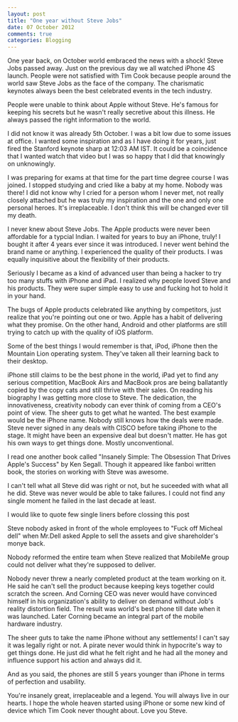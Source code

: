 ```yaml
---
layout: post
title: "One year without Steve Jobs"
date: 07 October 2012
comments: true
categories: Blogging
---
```


One year back, on October world embraced the news with a shock! Steve Jobs passed away. Just on the previous day we all watched iPhone 4S launch. People were not satisfied with Tim Cook because people around the world saw Steve Jobs as the face of the company. The charismatic keynotes always been the best celebrated events in the tech industry. 

People were unable to think about Apple without Steve. He's famous for keeping his secrets but he wasn't really secretive about this illness. He always passed the right information to the world.

I did not know it was already 5th October. I was a bit low due to some issues at office. I wanted some inspiration and as I have doing it for years, just fired the Stanford keynote sharp at 12:03 AM IST. It could be a coincidence that I wanted watch that video but I was so happy that I did that knowingly on unknowingly.

I was preparing for exams at that time for the part time degree course I was joined. I stopped studying and cried like a baby at my home. Nobody was there! I did not know why I cried for a person whom I never met, not really closely attached but he was truly my inspiration and the one and only one personal heroes. It's irreplaceable. I don't think this will be changed ever till my death.

I never knew about Steve Jobs. The Apple products were never been affordable for a typcial Indian. I waited for years to buy an iPhone, truly! I bought it after 4 years ever since it was introduced. I never went behind the brand name or anything. I experienced the quality of their products. I was equally inquisitive about the flexibility of their products.

Seriously I became as a kind of advanced user than being a hacker to try too many stuffs with iPhone and iPad. I realized why people loved Steve and his products. They were super simple easy to use and fucking hot to hold it in your hand.

The bugs of Apple products celebrated like anything by competitors, just realize that you're pointing out one or two. Apple has a habit of delivering what they promise. On the other hand, Android and other platforms are still trying to catch up with the quality of iOS platform.

Some of the best things I would remember is that, iPod, iPhone then the Mountain Lion operating system. They've taken all their learning back to their desktop.

iPhone still claims to be the best phone in the world, iPad yet to find any serious competition, MacBook Airs and MacBook pros are being ballatantly copied by the copy cats and still thrive with their sales.
On reading his biography I was getting more close to Steve. The dedication, the innovativeness, creativity nobody can ever think of coming from a CEO's point of view. The sheer guts to get what he wanted. The best example would be the iPhone name. Nobody still knows how the deals were made. Steve never signed in any deals with CISCO before taking iPhone to the stage. It might have been an expensive deal but doesn't matter. He has got his own ways to get things done. Mostly unconventional.

I read one another book called "Insanely Simple: The Obsession That Drives Apple's Success" by Ken Segall. Though it appeared like fanboi written book, the stories on working with Steve was awesome.

I can't tell what all Steve did was right or not, but he suceeded with what all he did. Steve was never would be able to take failures. I could not find any single moment he failed in the last decade at least.

I would like to quote few single liners before clossing this post

Steve nobody asked in front of the whole employees to "Fuck off Micheal dell" when Mr.Dell asked Apple to sell the assets and give shareholder's monye back.

Nobody reformed the entire team when Steve realized that MobileMe group could not deliver what they're supposed to deliver.

Nobody never threw a nearly completed product at the team working on it. He said he can't sell the product because keeping keys together could scratch the screen. And Corning CEO was never would have convinced himself in his organization's ability to deliver on demand without Job's  reality distortion field. The result was world's best phone till date when it was launched. Later Corning became an integral part of the mobile hardware industry.

The sheer guts to take the name iPhone without any settlements! I can't say it was legally right or not. A pirate never would think in hypocrite's way to get things done. He just did what he felt right and he had all the money and influence support his action and always did it.

And as you said, the phones are still 5 years younger than iPhone in terms of perfection and usability.

You're insanely great, irreplaceable and a legend. You will always live in our hearts. I hope the whole heaven started using iPhone or some new kind of device which Tim Cook never thought about. Love you Steve.

